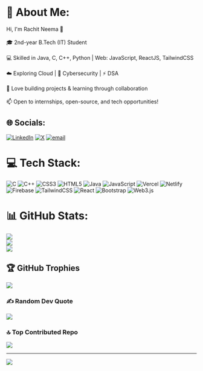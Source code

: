 # 💫 About Me:
Hi, I'm Rachit Neema 👋  <br><br>🎓 2nd-year B.Tech (IT) Student  <br><br>💻 Skilled in Java, C, C++, Python | Web: JavaScript, ReactJS, TailwindCSS<br> <br>☁️ Exploring Cloud | 🔐 Cybersecurity | ⚡ DSA  <br><br>🚀 Love building projects & learning through collaboration  <br><br>📫 Open to internships, open-source, and tech opportunities!  


## 🌐 Socials:
[![LinkedIn](https://img.shields.io/badge/LinkedIn-%230077B5.svg?logo=linkedin&logoColor=white)](https://linkedin.com/in/https://www.linkedin.com/in/rachit-neema/) [![X](https://img.shields.io/badge/X-black.svg?logo=X&logoColor=white)](https://x.com/rachitneema3) [![email](https://img.shields.io/badge/Email-D14836?logo=gmail&logoColor=white)](mailto:rachitneemawork@gmail.com) 

# 💻 Tech Stack:
![C](https://img.shields.io/badge/c-%2300599C.svg?style=for-the-badge&logo=c&logoColor=white) ![C++](https://img.shields.io/badge/c++-%2300599C.svg?style=for-the-badge&logo=c%2B%2B&logoColor=white) ![CSS3](https://img.shields.io/badge/css3-%231572B6.svg?style=for-the-badge&logo=css3&logoColor=white) ![HTML5](https://img.shields.io/badge/html5-%23E34F26.svg?style=for-the-badge&logo=html5&logoColor=white) ![Java](https://img.shields.io/badge/java-%23ED8B00.svg?style=for-the-badge&logo=openjdk&logoColor=white) ![JavaScript](https://img.shields.io/badge/javascript-%23323330.svg?style=for-the-badge&logo=javascript&logoColor=%23F7DF1E) ![Vercel](https://img.shields.io/badge/vercel-%23000000.svg?style=for-the-badge&logo=vercel&logoColor=white) ![Netlify](https://img.shields.io/badge/netlify-%23000000.svg?style=for-the-badge&logo=netlify&logoColor=#00C7B7) ![Firebase](https://img.shields.io/badge/firebase-%23039BE5.svg?style=for-the-badge&logo=firebase) ![TailwindCSS](https://img.shields.io/badge/tailwindcss-%2338B2AC.svg?style=for-the-badge&logo=tailwind-css&logoColor=white) ![React](https://img.shields.io/badge/react-%2320232a.svg?style=for-the-badge&logo=react&logoColor=%2361DAFB) ![Bootstrap](https://img.shields.io/badge/bootstrap-%238511FA.svg?style=for-the-badge&logo=bootstrap&logoColor=white) ![Web3.js](https://img.shields.io/badge/web3.js-F16822?style=for-the-badge&logo=web3.js&logoColor=white)
# 📊 GitHub Stats:
![](https://github-readme-stats.vercel.app/api?username=rachitneema03&theme=dark&hide_border=false&include_all_commits=true&count_private=false)<br/>
![](https://nirzak-streak-stats.vercel.app/?user=rachitneema03&theme=dark&hide_border=false)<br/>
![](https://github-readme-stats.vercel.app/api/top-langs/?username=rachitneema03&theme=dark&hide_border=false&include_all_commits=true&count_private=false&layout=compact)

## 🏆 GitHub Trophies
![](https://github-profile-trophy.vercel.app/?username=rachitneema03&theme=radical&no-frame=false&no-bg=true&margin-w=4)

### ✍️ Random Dev Quote
![](https://quotes-github-readme.vercel.app/api?type=horizontal&theme=radical)

### 🔝 Top Contributed Repo
![](https://github-contributor-stats.vercel.app/api?username=rachitneema03&limit=5&theme=dark&combine_all_yearly_contributions=true)

---
[![](https://visitcount.itsvg.in/api?id=rachitneema03&icon=0&color=0)](https://visitcount.itsvg.in)

<!-- Proudly created with GPRM ( https://gprm.itsvg.in ) -->
